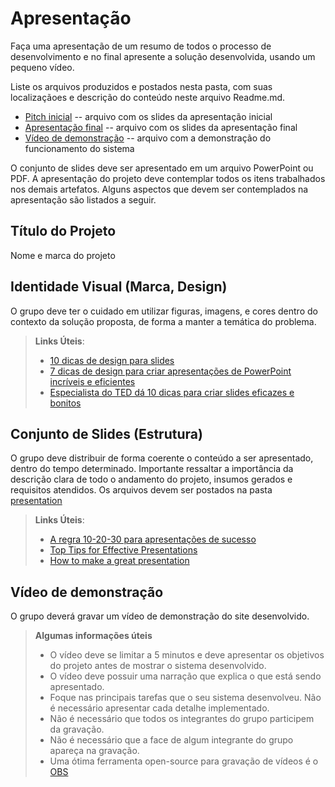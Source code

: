 # Apresentação

Faça uma apresentação de um resumo de todos o processo de desenvolvimento e no final apresente a solução desenvolvida, usando um pequeno vídeo.

Liste os arquivos produzidos e postados nesta pasta, com suas localizaçãoes e descrição do conteúdo neste arquivo Readme.md.


* [Pitch inicial](./Presentation.pdf) -- arquivo com os slides da apresentação inicial
* [Apresentação final](./Presentation.pdf) -- arquivo com os slides da apresentação final
* [Vídeo de demonstração](./sample-video.mp4) -- arquivo com a demonstração do funcionamento do sistema

O conjunto de slides deve ser apresentado em um arquivo PowerPoint ou PDF. A apresentação do projeto deve contemplar todos os itens trabalhados nos demais artefatos. Alguns aspectos que devem ser contemplados na apresentação são listados a seguir.

## Título do Projeto

Nome e marca do projeto

## Identidade Visual (Marca, Design)

O grupo deve ter o cuidado em utilizar figuras, imagens, e cores dentro do contexto da solução proposta, de forma a manter a temática do problema.

> **Links Úteis**:
> - [10 dicas de design para slides](https://rockcontent.com/blog/design-para-slides/)
> - [7 dicas de design para criar apresentações de PowerPoint incríveis e eficientes](https://www.shutterstock.com/pt/blog/7-dicas-de-design-para-criar-apresentacoes-de-powerpoint-incriveis-e-eficientes)
> - [Especialista do TED dá 10 dicas para criar slides eficazes e bonitos](https://soap.com.br/blog/especialista-do-ted-da-10-dicas-para-criar-slides-eficazes-e-bonitos)

## Conjunto de Slides (Estrutura)

O grupo deve distribuir de forma coerente o conteúdo a ser apresentado, dentro do tempo determinado. Importante ressaltar a importância da descrição clara de todo o andamento do projeto, insumos gerados e requisitos atendidos. Os arquivos devem ser postados na pasta [presentation](../presentation)
 
> **Links Úteis**:
> - [A regra 10-20-30 para apresentações de sucesso](https://revistapegn.globo.com/Noticias/noticia/2014/07/regra-10-20-30-para-apresentacoes-de-sucesso.html)
> - [Top Tips for Effective Presentations](https://www.skillsyouneed.com/present/presentation-tips.html)
> - [How to make a great presentation](https://www.ted.com/playlists/574/how_to_make_a_great_presentation)

## Vídeo de demonstração

O grupo deverá gravar um vídeo de demonstração do site desenvolvido.

> **Algumas informações úteis**
> - O vídeo deve se limitar a 5 minutos e deve apresentar os objetivos do projeto antes de mostrar o sistema desenvolvido.
> - O vídeo deve possuir uma narração que explica o que está sendo apresentado.
> - Foque nas principais tarefas que o seu sistema desenvolveu. Não é necessário apresentar cada detalhe implementado.
> - Não é necessário que todos os integrantes do grupo participem da gravação.
> - Não é necessário que a face de algum integrante do grupo apareça na gravação.
> - Uma ótima ferramenta open-source para gravação de vídeos é o [OBS](https://obsproject.com/pt-br/download)


